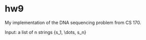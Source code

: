 hw9
===

My implementation of the DNA sequencing problem from CS 170. 

Input: a list of n strings {s_1, \dots, s_n}

